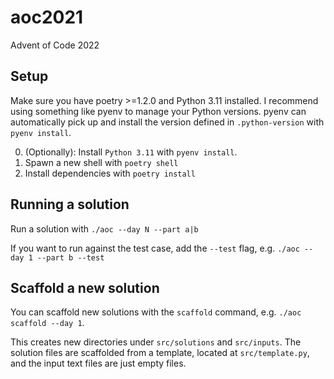 # aoc2021

Advent of Code 2022

## Setup

Make sure you have poetry >=1.2.0 and Python 3.11 installed. I recommend using something like pyenv to manage your Python versions. pyenv can automatically pick up and install the version defined in `.python-version` with `pyenv install`. 

0. (Optionally): Install `Python 3.11` with `pyenv install`.
1. Spawn a new shell with `poetry shell`
2. Install dependencies with `poetry install`

## Running a solution

Run a solution with `./aoc --day N --part a|b`

If you want to run against the test case, add the `--test` flag, e.g. `./aoc --day 1 --part b --test`

## Scaffold a new solution

You can scaffold new solutions with the `scaffold` command, e.g. `./aoc scaffold --day 1`.

This creates new directories under `src/solutions` and `src/inputs`. The solution files are scaffolded from a template, located at `src/template.py`, and the input text files are just empty files.
